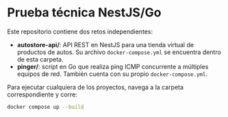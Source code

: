 # Prueba técnica NestJS/Go

Este repositorio contiene dos retos independientes:

- **autostore-api/**: API REST en NestJS para una tienda virtual de productos de autos. Su archivo `docker-compose.yml` se encuentra dentro de esta carpeta.
- **pinger/**: script en Go que realiza ping ICMP concurrente a múltiples equipos de red. También cuenta con su propio `docker-compose.yml`.

Para ejecutar cualquiera de los proyectos, navega a la carpeta correspondiente y corre:

```bash
docker compose up --build
```